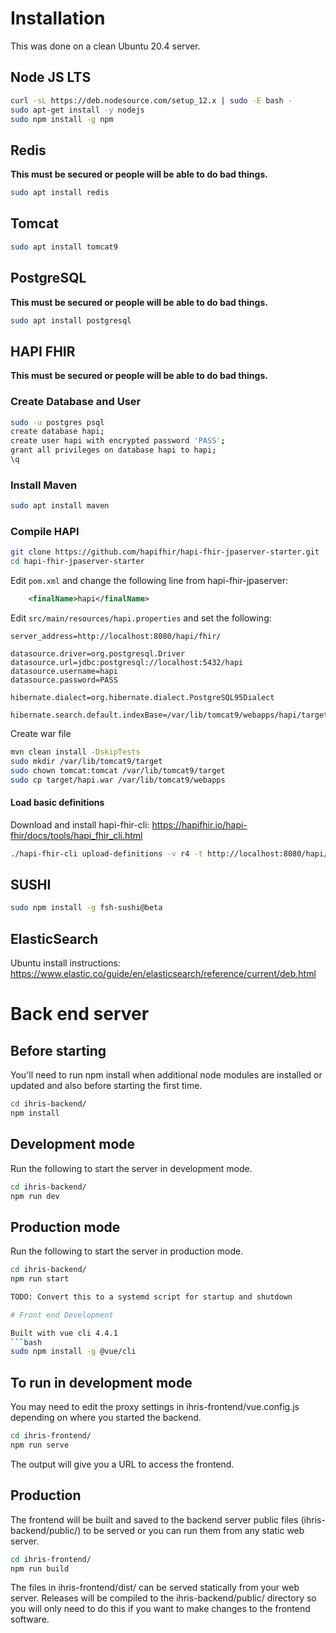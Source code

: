 # Installation
This was done on a clean Ubuntu 20.4 server.

## Node JS LTS
```bash
curl -sL https://deb.nodesource.com/setup_12.x | sudo -E bash -
sudo apt-get install -y nodejs
sudo npm install -g npm
```
## Redis
**This must be secured or people will be able to do bad things.**
```bash
sudo apt install redis
```
## Tomcat
```bash
sudo apt install tomcat9
```
## PostgreSQL
**This must be secured or people will be able to do bad things.**
```bash
sudo apt install postgresql
```
## HAPI FHIR
**This must be secured or people will be able to do bad things.**
### Create Database and User
```bash
sudo -u postgres psql
create database hapi;
create user hapi with encrypted password 'PASS';
grant all privileges on database hapi to hapi;
\q
```
### Install Maven
```bash
sudo apt install maven
```
### Compile HAPI
```bash
git clone https://github.com/hapifhir/hapi-fhir-jpaserver-starter.git
cd hapi-fhir-jpaserver-starter
```
Edit ```pom.xml``` and change the following line from hapi-fhir-jpaserver:
```xml
    <finalName>hapi</finalName>
```
Edit ```src/main/resources/hapi.properties``` and set the following:
```
server_address=http://localhost:8080/hapi/fhir/

datasource.driver=org.postgresql.Driver
datasource.url=jdbc:postgresql://localhost:5432/hapi
datasource.username=hapi
datasource.password=PASS

hibernate.dialect=org.hibernate.dialect.PostgreSQL95Dialect

hibernate.search.default.indexBase=/var/lib/tomcat9/webapps/hapi/target/lucenefiles
```
Create war file
```bash
mvn clean install -DskipTests
sudo mkdir /var/lib/tomcat9/target
sudo chown tomcat:tomcat /var/lib/tomcat9/target
sudo cp target/hapi.war /var/lib/tomcat9/webapps
```

#### Load basic definitions
Download and install hapi-fhir-cli:
https://hapifhir.io/hapi-fhir/docs/tools/hapi_fhir_cli.html
```bash
./hapi-fhir-cli upload-definitions -v r4 -t http://localhost:8080/hapi/fhir/
```

## SUSHI
```bash
sudo npm install -g fsh-sushi@beta
```

## ElasticSearch

Ubuntu install instructions:
https://www.elastic.co/guide/en/elasticsearch/reference/current/deb.html


# Back end server

## Before starting

You'll need to run npm install when additional node modules are installed or updated
and also before starting the first time.

```bash
cd ihris-backend/
npm install
```

## Development mode
Run the following to start the server in development mode.
```bash
cd ihris-backend/
npm run dev
```
## Production mode
Run the following to start the server in production mode.
```bash
cd ihris-backend/
npm run start

TODO: Convert this to a systemd script for startup and shutdown

# Front end Development

Built with vue cli 4.4.1
```bash
sudo npm install -g @vue/cli
```


## To run in development mode

You may need to edit the proxy settings in ihris-frontend/vue.config.js
depending on where you started the backend.


```bash
cd ihris-frontend/
npm run serve
```

The output will give you a URL to access the frontend.

## Production

The frontend will be built and saved to the backend server public 
files (ihris-backend/public/) to be served or you can run them from any 
static web server.

```bash
cd ihris-frontend/
npm run build
```

The files in ihris-frontend/dist/ can be served statically from your
web server.  Releases will be compiled to the ihris-backend/public/
directory so you will only need to do this if you want to make changes
to the frontend software.
